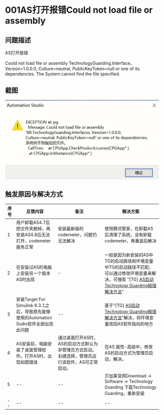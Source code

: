 # 001AS打开报错Could not load file or assembly 
## 问题描述
AS打开报错

Could not load file or assembly 
TechnologyGuarding.Interface， Version=1.0.0.0, Culture=neutral, PublicKeyToken=null or one of its dependencies.
The System cannot find the file specified.

## 截图
![Img](./FILES/001AS打开报错Could%20not%20load%20file%20or%20assembly%20.md/img-20220713151104.png)

## 触发原因与解决方式
| 序号 | 反馈内容 | 备注 | 解决方案 |
| -- | -- | -- | -- |
| 1 | 用户卸载AS4.7后把文件夹删掉，再安装AS4.8后无法打开，codemeter服务正常 | 安装最新版的codemeter，问题仍无法解决 | 使用腾讯管家，在卸载AS后清理了系统，没有卸载codemeter，再重装后解决 |
| 2 | 在安装过AS的电脑上安装另一个版本AS时出现 | - | 一般是因为新安装的AS中TG的启动路径和环境变量中TG的启动路径不匹配，可以通过修改环境变量来解决，可搜索 “[TG] [AS启动Technology Guarding报错解决方法](https://gitee.com/yzydeer/BuR-FAQ/raw/master/B01_%E6%8A%80%E6%9C%AF_AutomationStudio/FILES/032AS%E5%90%AF%E5%8A%A8Technology%20Guarding%E6%8A%A5%E9%94%99%E8%A7%A3%E5%86%B3%E6%96%B9%E6%B3%95.md/AS%E5%90%AF%E5%8A%A8Technology%20Guarding%E6%8A%A5%E9%94%99%E8%A7%A3%E5%86%B3%E6%96%B9%E6%B3%95.pdf)” |
| 3 | 安装Target For Simulink 6.3.1之后，导致原先能够使用的Automation Sudio软件全部出现此问题 | -- | 基于“[TG] [AS启动Technology Guarding报错解决方法](https://gitee.com/yzydeer/BuR-FAQ/raw/master/B01_%E6%8A%80%E6%9C%AF_AutomationStudio/FILES/032AS%E5%90%AF%E5%8A%A8Technology%20Guarding%E6%8A%A5%E9%94%99%E8%A7%A3%E5%86%B3%E6%96%B9%E6%B3%95.md/AS%E5%90%AF%E5%8A%A8Technology%20Guarding%E6%8A%A5%E9%94%99%E8%A7%A3%E5%86%B3%E6%96%B9%E6%B3%95.pdf)”解决，将环境变量改回AS软件指向的地方 |
| 4 | AS安装前，电脑安装了桌面管理软件。打开AS时，出现如图错误 | 通过桌面打开AS时，AS的启动方式默认为非管理员方式启动。右键选择，管理员运行该软件，AS可正常启动。 | 在AS 属性-高级中，修改AS的启动方式为管理员启动，解决。 |
| 5 | -- | -- | 贝加莱官网Download -> Software -> Technology Guarding 下载Technology Guarding，重新安装 | 
| -- | -- | -- | -- | 
